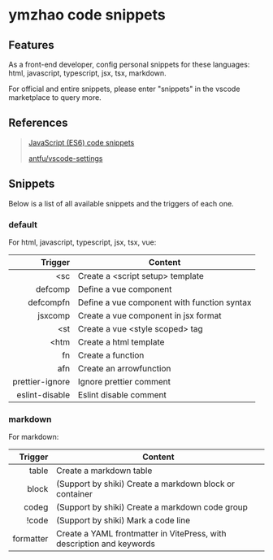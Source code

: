 # ymzhao code snippets

## Features

As a front-end developer, config personal snippets for these languages: html, javascript, typescript, jsx, tsx, markdown.

For official and entire snippets, please enter "snippets" in the vscode marketplace to query more.

## References

> [JavaScript (ES6) code snippets](https://github.com/xabikos/vscode-javascript)
>
> [antfu/vscode-settings](https://github.com/antfu/vscode-settings)

## Snippets

Below is a list of all available snippets and the triggers of each one.

### default

For html, javascript, typescript, jsx, tsx, vue:

|         Trigger | Content                                     |
| --------------: | ------------------------------------------- |
|             <sc | Create a \<script setup\> template          |
|         defcomp | Define a vue component                      |
|       defcompfn | Define a vue component with function syntax |
|         jsxcomp | Create a vue component in jsx format        |
|             <st | Create a vue \<style scoped\> tag           |
|            <htm | Create a html template                      |
|              fn | Create a function                           |
|             afn | Create an arrowfunction                     |
| prettier-ignore | Ignore prettier comment                     |
|  eslint-disable | Eslint disable comment                      |

### markdown

For markdown:

|   Trigger | Content                                                               |
| --------: | --------------------------------------------------------------------- |
|     table | Create a markdown table                                               |
|     block | (Support by shiki) Create a markdown block or container               |
|     codeg | (Support by shiki) Create a markdown code group                       |
|     !code | (Support by shiki) Mark a code line                                   |
| formatter | Create a YAML frontmatter in VitePress, with description and keywords |
